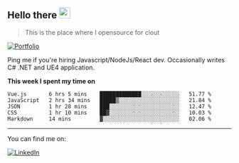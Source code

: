 <h2>Hello there <img src="https://camo.githubusercontent.com/2019d90b5d6b109833b6e130852e36fce013bb14/68747470733a2f2f63756c746f667468657061727479706172726f742e636f6d2f706172726f74732f68642f6c6170746f705f706172726f742e676966" width="25px"></h2>

>This is the place where I opensource for clout

[![Portfolio](https://img.shields.io/badge/web-portfolio-black)](https://izqalan.github.io/?utm_source=github&utm_medium=social&utm_campaign=portfolio)

Ping me if you're hiring Javascript/NodeJs/React dev. Occasionally writes C# .NET and UE4 application.

**This week I spent my time on**
<!--START_SECTION:waka-->
```text
Vue.js       6 hrs 5 mins    █████████████░░░░░░░░░░░░   51.77 % 
JavaScript   2 hrs 34 mins   █████▒░░░░░░░░░░░░░░░░░░░   21.84 % 
JSON         1 hr 28 mins    ███░░░░░░░░░░░░░░░░░░░░░░   12.47 % 
CSS          1 hr 10 mins    ██▓░░░░░░░░░░░░░░░░░░░░░░   10.03 % 
Markdown     14 mins         ▓░░░░░░░░░░░░░░░░░░░░░░░░   02.06 % 
```
<!--END_SECTION:waka-->
___

You can find me on:

[![LinkedIn](https://img.omvr.io/linkedin.svg)](https://www.linkedin.com/in/izqalan/)
